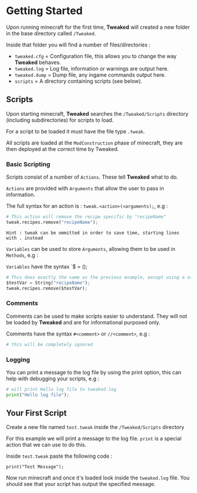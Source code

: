 # Getting Started

Upon running minecraft for the first time, **Tweaked** will created a new folder in the base directory called `/Tweaked`.

Inside that folder you will find a number of files/directories :  

* `tweaked.cfg` = Configuration file, this allows you to change the way **Tweaked** behaves.
* `tweaked.log` = Log file, information or warnings are output here.
* `tweaked.dump` = Dump file, any ingame commands output here.
* `scripts` = A directory containing scripts (see below).


## Scripts

Upon starting minecraft, **Tweaked** searches the `/Tweaked/Scripts` directory (including subdirectories) for scripts to load.

For a script to be loaded it must have the file type `.tweak`.

All scripts are loaded at the `ModConstruction` phase of minecraft, they are then deployed at the correct time by Tweaked.


### Basic Scripting

Scripts consist of a number of `Actions`. These tell **Tweaked** what to do.

`Actions` are provided with `Arguments` that allow the user to pass in information.

The full syntax for an action is : `tweak.<action>(<arguments);`, e.g :

```python
# This action will remove the recipe specific by "recipeName"
tweak.recipes.remove("recipeName");
```

`Hint : tweak can be ommitted in order to save time, starting lines with . instead`

`Variables` can be used to store `Arguments`, allowing them to be used in `Methods`, e.g :

`Variables` have the syntax `$<variable name> = <variable type>(<arguments>);

```python
# This does exactly the same as the previous example, except using a variable.
$testVar = String("recipeName");
tweak.recipes.remove($testVar);
```


### Comments

Comments can be used to make scripts easier to understand. They will not be loaded by **Tweaked** and are for informational purposed only.

Comments have the syntax `#<comment>` or `//<comment>`, e.g :

```python
# this will be completely ignored
```


### Logging

You can print a message to the log file by using the print option, this can help with debugging your scripts, e.g :

```python
# will print Hello log file to tweaked.log
print("Hello log file");
```


## Your First Script

Create a new file named `test.tweak` inside the `/Tweaked/Scripts` directory

For this example we will print a message to the log file. `print` is a special action that we can use to do this.

Inside `test.tweak` paste the following code :  
```
print("Test Message");
```

Now run minecraft and once it's loaded look inside the `tweaked.log` file. You should see that your script has output the specified message.